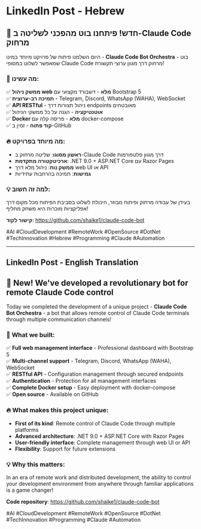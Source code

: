 # LinkedIn Post - Hebrew

## 🚀 **חדש! פיתחנו בוט מהפכני לשליטה ב-Claude Code מרחוק**

היום השלמנו פיתוח של פרויקט מיוחד במינו - **Claude Code Bot Orchestra** - בוט שמאפשר לשלוט במסופי Claude Code מרחוק דרך מגוון ערוצי תקשורת! 

### 🎯 **מה עשינו:**
✅ **ממשק ניהול web מלא** - דשבורד מקצועי עם Bootstrap 5  
✅ **תמיכה רב-ערוצית** - Telegram, Discord, WhatsApp (WAHA), WebSocket  
✅ **API RESTful** - ניהול תצורות דרך endpoints מאובטחים  
✅ **אוטנטיקציה** - הגנה על כל ממשקי הניהול  
✅ **Docker מלא** - פריסה קלה עם docker-compose  
✅ **קוד פתוח** - זמין ב-GitHub  

### 🔥 **מה מיוחד בפרויקט:**
- **ראשון מסוגו**: שליטה מרחוק ב-Claude Code דרך מגוון פלטפורמות
- **ארכיטקטורה מתקדמת**: .NET 9.0 + ASP.NET Core עם Razor Pages  
- **ממשק נוח**: ניהול מלא דרך web UI או API
- **גמישות**: תמיכה בהרחבות עתידיות

### 💡 **למה זה חשוב:**
בעידן של עבודה מרחוק ופיתוח מבוזר, היכולת לשלוט בסביבת הפיתוח מכל מקום דרך אפליקציות מוכרות היא משחק מחליף!

**קישור לקוד**: https://github.com/shaike1/claude-code-bot

#AI #CloudDevelopment #RemoteWork #OpenSource #DotNet #TechInnovation #Hebrew #Programming #Claude #Automation

---

## LinkedIn Post - English Translation

## 🚀 **New! We've developed a revolutionary bot for remote Claude Code control**

Today we completed the development of a unique project - **Claude Code Bot Orchestra** - a bot that allows remote control of Claude Code terminals through multiple communication channels!

### 🎯 **What we built:**
✅ **Full web management interface** - Professional dashboard with Bootstrap 5  
✅ **Multi-channel support** - Telegram, Discord, WhatsApp (WAHA), WebSocket  
✅ **RESTful API** - Configuration management through secured endpoints  
✅ **Authentication** - Protection for all management interfaces  
✅ **Complete Docker setup** - Easy deployment with docker-compose  
✅ **Open source** - Available on GitHub  

### 🔥 **What makes this project unique:**
- **First of its kind**: Remote control of Claude Code through multiple platforms
- **Advanced architecture**: .NET 9.0 + ASP.NET Core with Razor Pages  
- **User-friendly interface**: Complete management through web UI or API
- **Flexibility**: Support for future extensions

### 💡 **Why this matters:**
In an era of remote work and distributed development, the ability to control your development environment from anywhere through familiar applications is a game changer!

**Code repository**: https://github.com/shaike1/claude-code-bot

#AI #CloudDevelopment #RemoteWork #OpenSource #DotNet #TechInnovation #Programming #Claude #Automation